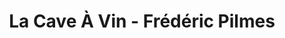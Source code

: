 ---
title: "La Cave À Vin - Frédéric Pilmes"
url: /antony/la-cave-a-vin-frederic-pilmes/
shop: Wein
---